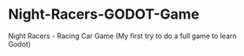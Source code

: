 # Night-Racers-GODOT-Game
Night Racers - Racing Car Game (My first try to do a full game to learn Godot)

